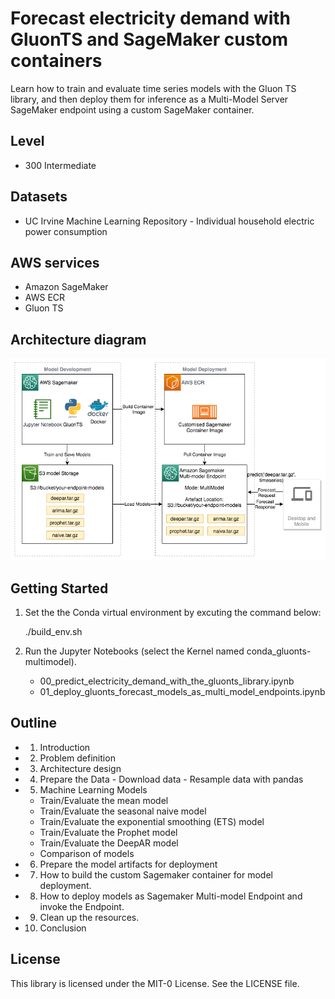 # Forecast electricity demand with GluonTS and SageMaker custom containers
Learn how to train and evaluate time series models with the Gluon TS library, and then deploy them for inference as a Multi-Model Server SageMaker endpoint using a custom SageMaker container.

## Level
- 300 Intermediate

## Datasets
- UC Irvine Machine Learning Repository - Individual household electric power consumption

## AWS services
- Amazon SageMaker
- AWS ECR
- Gluon TS

## Architecture diagram
![alt text](images/gluonts_sagemaker.png "Logo Title Text 1")

## Getting Started
1. Set the the Conda virtual environment by excuting the command below:

    ./build_env.sh

2. Run the Jupyter Notebooks (select the Kernel named conda_gluonts-multimodel).
    - 00_predict_electricity_demand_with_the_gluonts_library.ipynb
    - 01_deploy_gluonts_forecast_models_as_multi_model_endpoints.ipynb

## Outline
- 1. Introduction
- 2. Problem definition
- 3. Architecture design
- 4. Prepare the Data - Download data - Resample data with pandas
- 5. Machine Learning Models
    - Train/Evaluate the mean model
    - Train/Evaluate the seasonal naive model
    - Train/Evaluate the exponential smoothing (ETS) model
    - Train/Evaluate the Prophet model
    - Train/Evaluate the DeepAR model
    - Comparison of models
- 6. Prepare the model artifacts for deployment
- 7. How to build the custom Sagemaker container for model deployment.
- 8. How to deploy models as Sagemaker Multi-model Endpoint and invoke the Endpoint.
- 9. Clean up the resources.
- 10. Conclusion

## License

This library is licensed under the MIT-0 License. See the LICENSE file.

